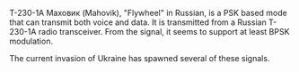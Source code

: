 T-230-1A Маховик (Mahovik), "Flywheel" in Russian, is a PSK based mode that can transmit both voice and data. It is transmitted from a Russian T-230-1A radio transceiver. From the signal, it seems to support at least BPSK modulation.

The current invasion of Ukraine has spawned several of these signals.
